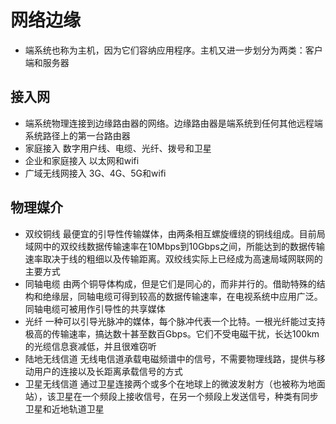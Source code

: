 # 网络边缘

- 端系统也称为主机，因为它们容纳应用程序。主机又进一步划分为两类：客户端和服务器

## 接入网

- 端系统物理连接到边缘路由器的网络。边缘路由器是端系统到任何其他远程端系统路径上的第一台路由器
- 家庭接入
	数字用户线、电缆、光纤、拨号和卫星
- 企业和家庭接入
	以太网和wifi
- 广域无线网接入
	3G、4G、5G和wifi

## 物理媒介

- 双绞铜线
	最便宜的引导性传输媒体，由两条相互螺旋缠绕的铜线组成。目前局域网中的双绞线数据传输速率在10Mbps到10Gbps之间，所能达到的数据传输速率取决于线的粗细以及传输距离。双绞线实际上已经成为高速局域网联网的主要方式
- 同轴电缆
	由两个铜导体构成，但是它们是同心的，而非并行的。借助特殊的结构和绝缘层，同轴电缆可得到较高的数据传输速率，在电视系统中应用广泛。同轴电缆可被用作引导性的共享媒体
- 光纤
	一种可以引导光脉冲的媒体，每个脉冲代表一个比特。一根光纤能过支持极高的传输速率，搞达数十甚至数百Gbps。它们不受电磁干扰，长达100km的光缆信息衰减低，并且很难窃听
- 陆地无线信道
	无线电信道承载电磁频谱中的信号，不需要物理线路，提供与移动用户的连接以及长距离承载信号的方式
- 卫星无线信道
	通过卫星连接两个或多个在地球上的微波发射方（也被称为地面站），该卫星在一个频段上接收信号，在另一个频段上发送信号，种类有同步卫星和近地轨道卫星
